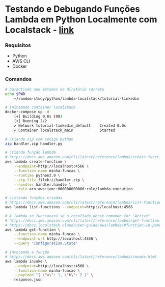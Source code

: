 # Testando e Debugando Funções Lambda em Python Localmente com Localstack - [link](https://www.linkedin.com/pulse/testando-e-debugando-fun%C3%A7%C3%B5es-lambda-em-python-localmente-gleyton-lima/?originalSubdomain=pt)

### Requisitos
- Python
- AWS CLI
- Docker

### Comandos
``` bash
# Garantindo que estamos no diretório correto
echo $PWD                 
    ~/random-study/python/lambda-localstack/tutorial-linkedin

# Iniciando container localstack
docker-compose up -d
    [+] Building 0.0s (00)
    [+] Running 2/2
    ✔ Network tutorial-linkedin_default    Created 0.0s 
    ✔ Container localstack_main            Started

# Criando zip com código python
zip handler.zip handler.py

# Criando função lambda
# https://docs.aws.amazon.com/cli/latest/reference/lambda/create-function.html
aws lambda create-function \
    --endpoint=http://localhost:4566 \
    --function-name minha-funcao \
    --runtime python3.9 \
    --zip-file fileb://handler.zip \
    --handler handler.handle \
    --role arn:aws:iam::000000000000:role/lambda-execution

# Listando funções criadas
# https://docs.aws.amazon.com/cli/latest/reference/lambda/list-functions.html
aws lambda list-functions --endpoint=http://localhost:4566

# A lambda só funcionará se o resultado desse comando for "Active"
# https://docs.aws.amazon.com/cli/latest/reference/lambda/get-function.html
# https://docs.localstack.cloud/user-guide/aws/lambda/#function-in-pending-state
aws lambda get-function \
    --function-name minha-funcao \
    --endpoint-url http://localhost:4566 \
    --query 'Configuration.State'

# Invocando a função
# https://docs.aws.amazon.com/cli/latest/reference/lambda/invoke.html
aws lambda invoke \
    --endpoint=http://localhost:4566 \
    --function-name minha-funcao \
    --payload "{ \"a\": 1, \"b\": 2 }" \
    response.json
```